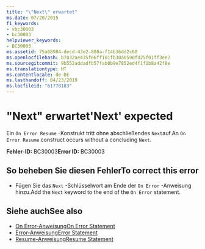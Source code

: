 ```yaml
---
title: "\"Next\" erwartet"
ms.date: 07/20/2015
f1_keywords:
- vbc30003
- bc30003
helpviewer_keywords:
- BC30003
ms.assetid: 75a68984-decd-43e2-808a-f14b36dd2c60
ms.openlocfilehash: b7032ae435f66ff101fb30a0590fd25f01ff3ee7
ms.sourcegitcommit: 9b552addadfb57fab0b9e7852ed4f1f1b8a42f8e
ms.translationtype: HT
ms.contentlocale: de-DE
ms.lasthandoff: 04/23/2019
ms.locfileid: "61778183"
---
```

# <a name="next-expected"></a><span data-ttu-id="106c3-102">"Next" erwartet</span><span class="sxs-lookup"><span data-stu-id="106c3-102">'Next' expected</span></span>
<span data-ttu-id="106c3-103">Ein `On Error Resume` -Konstrukt tritt ohne abschließendes `Next`auf.</span><span class="sxs-lookup"><span data-stu-id="106c3-103">An `On Error Resume` construct occurs without a concluding `Next`.</span></span>  
  
 <span data-ttu-id="106c3-104">**Fehler-ID:** BC30003</span><span class="sxs-lookup"><span data-stu-id="106c3-104">**Error ID:** BC30003</span></span>  
  
## <a name="to-correct-this-error"></a><span data-ttu-id="106c3-105">So beheben Sie diesen Fehler</span><span class="sxs-lookup"><span data-stu-id="106c3-105">To correct this error</span></span>  
  
- <span data-ttu-id="106c3-106">Fügen Sie das `Next` -Schlüsselwort am Ende der `On Error` -Anweisung hinzu.</span><span class="sxs-lookup"><span data-stu-id="106c3-106">Add the `Next` keyword to the end of the `On Error` statement.</span></span>  
  
## <a name="see-also"></a><span data-ttu-id="106c3-107">Siehe auch</span><span class="sxs-lookup"><span data-stu-id="106c3-107">See also</span></span>

- [<span data-ttu-id="106c3-108">On Error-Anweisung</span><span class="sxs-lookup"><span data-stu-id="106c3-108">On Error Statement</span></span>](../../visual-basic/language-reference/statements/on-error-statement.md)
- [<span data-ttu-id="106c3-109">Error-Anweisung</span><span class="sxs-lookup"><span data-stu-id="106c3-109">Error Statement</span></span>](../../visual-basic/language-reference/statements/error-statement.md)
- [<span data-ttu-id="106c3-110">Resume-Anweisung</span><span class="sxs-lookup"><span data-stu-id="106c3-110">Resume Statement</span></span>](../../visual-basic/language-reference/statements/resume-statement.md)
